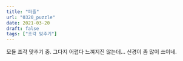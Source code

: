 ```yaml
---
title: "퍼즐"
url: "0320_puzzle"
date: 2021-03-20
draft: false
tags: ["조각 맞추기"]
---
```

모듈 조각 맞추기 중. 그다지 어렵다 느껴지진 않는데... 신경이 좀 많이 쓰이네.
